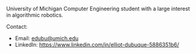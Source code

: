 University of Michigan Computer Engineering student with a large interest in algorithmic robotics.

Contact:
- Email: edubu@umich.edu
- LinkedIn: https://www.linkedin.com/in/elliot-dubuque-5886351b6/

<!---
edubu/edubu is a ✨ special ✨ repository because its `README.md` (this file) appears on your GitHub profile.
You can click the Preview link to take a look at your changes.
--->
